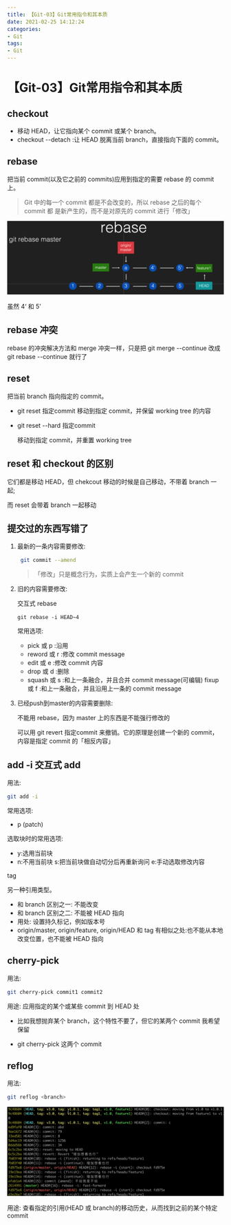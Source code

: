 ```yaml
---
title: 【Git-03】Git常用指令和其本质
date: 2021-02-25 14:12:24
categories:
- Git
tags:
- Git
---
```


# 【Git-03】Git常用指令和其本质

## checkout

- 移动 HEAD，让它指向某个 commit 或某个 branch。
- checkout --detach :让 HEAD 脱离当前 branch，直接指向下面的 commit。

<!--more-->

## rebase

把当前 commit(以及它之前的 commits)应用到指定的需要 rebase 的 commit 上。

> Git 中的每一个 commit 都是不会改变的，所以 rebase 之后的每个 commit 都 是新产生的，而不是对原先的 commit 进行「修改」

![image-20210225141812767](【Git-03】Git常用指令和其本质/image-20210225141812767.png)



虽然 4‘ 和 5’

## rebase 冲突

rebase 的冲突解决方法和 merge 冲突一样，只是把 git merge --continue 改成 git rebase --continue 就行了





## reset

把当前 branch 指向指定的 commit。

- git reset 指定commit
   移动到指定 commit，并保留 working tree 的内容

- git reset --hard 指定commit 

  移动到指定 commit，并重置 working tree



## reset 和 **checkout** 的区别

 它们都是移动 HEAD，但 chekcout 移动的时候是自己移动，不带着 branch 一起;

而 reset 会带着 branch 一起移动





## 提交过的东⻄写错了

1. 最新的一条内容需要修改:

   ```bash
    git commit --amend
   ```

   > 「修改」只是概念行为，实质上会产生一个新的 commit

2. 旧的内容需要修改:

   交互式 rebase

   ```
   git rebase -i HEAD~4
   ```

   常用选项:

   - pick 或 p :沿用
   - reword 或 r :修改 commit message
   - edit 或 e :修改 commit 内容
   - drop 或 d :删除
   - squash 或 s :和上一条融合，并且合并 commit message(可编辑) fixup 或 f :和上一条融合，并且沿用上一条的 commit message

3. 已经push到master的内容需要删除:

   不能用 rebase，因为 master 上的东⻄是不能强行修改的

   可以用 git revert 指定commit 来撤销。它的原理是创建一个新的 commit，内容是指定 commit 的「相反内容」

## **add -i** 交互式 add

用法:	

```bash
git add -i
```

常用选项:

- p (patch)

选取块时的常用选项:

- y:选用当前块
- n:不用当前块 s:把当前块做自动切分后再重新询问 e:手动选取修改内容

tag

另一种引用类型。

- 和 branch 区别之一: 不能改变
- 和 branch 区别之二: 不能被 HEAD 指向
- 用处: 设置持久标记，例如版本号
- origin/master, origin/feature, origin/HEAD 和 tag 有相似之处:也不能从本地 改变位置，也不能被 HEAD 指向

## cherry-pick

用法:

```bash
git cherry-pick commit1 commit2
```

用途: 应用指定的某个或某些 commit 到 HEAD 处

- 比如我想抛弃某个 branch，这个特性不要了，但它的某两个 commit 我希望保留

- git cherry-pick 这两个 commit



## reflog

用法:

```bash
git reflog <branch>
```

![image-20210225142639308](【Git-03】Git常用指令和其本质/image-20210225142639308.png)

用途:
 查看指定的引用(HEAD 或 branch)的移动历史，从而找到之前的某个特定 commit